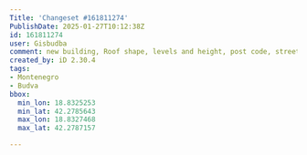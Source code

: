 ```yaml
---
Title: 'Changeset #161811274'
PublishDate: 2025-01-27T10:12:38Z
id: 161811274
user: Gisbudba
comment: new building, Roof shape, levels and height, post code, street
created_by: iD 2.30.4
tags:
- Montenegro
- Budva
bbox:
  min_lon: 18.8325253
  min_lat: 42.2785643
  max_lon: 18.8327468
  max_lat: 42.2787157

---
```

